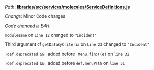 *Path*: <b><ins>libraries/src/services/molecules/ServiceDefinitions.js</b></ins>

*Change*: Minor Code changes 

*Code changed in E4H*:

`moduleName` on `Line 12` changed to `"Incident"`

Third argument of `getDataByCriteria` on `Line 23` changed to `"Incident"`

`!def.deprecated && ` added before `!Menu.find((e)` on `line 32`

`!def.deprecated && ` added before `def.menuPath` on `line 51`